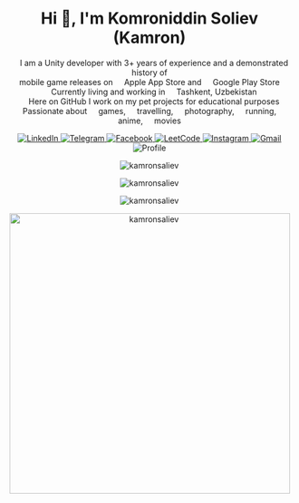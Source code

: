 <h1 align="center">Hi 👋, I'm Komroniddin Soliev (Kamron) </h1>

<!-- Description -->
<p align="center">
   <img src="https://cdn-icons-png.flaticon.com/512/5969/5969294.png" width="12"/> I am a Unity developer with 3+ years of experience and a demonstrated history of <br> mobile game releases on <img src="https://cdn-icons-png.flaticon.com/512/5977/5977575.png" width="12"/> Apple App Store and <img src="https://cdn-icons-png.flaticon.com/512/6124/6124997.png" width="12"/> Google Play Store
   <br><img src="https://cdn-icons-png.flaticon.com/512/609/609803.png" width="12"/> Currently living and working in <img src="https://cdn-icons-png.flaticon.com/512/6177/6177136.png" width="12"/> Tashkent, Uzbekistan
   <br><img src="https://cdn-icons-png.flaticon.com/512/560/560216.png" width="12"/> Here on GitHub I work on my pet projects for educational purposes
   <br><img src="https://cdn-icons-png.flaticon.com/512/7172/7172786.png" width="12"/> Passionate about <img src="https://cdn-icons-png.flaticon.com/512/141/141073.png" width="12"/> games, <img src="https://cdn-icons-png.flaticon.com/512/3867/3867887.png" width="12"/> travelling, <img src="https://cdn-icons-png.flaticon.com/512/2972/2972113.png" width="12"/> photography, <img src="https://cdn-icons-png.flaticon.com/512/755/755347.png" width="12"/> running, <img src="https://cdn-icons-png.flaticon.com/512/3716/3716110.png" width="12"/> anime, <img src="https://cdn-icons-png.flaticon.com/512/2217/2217611.png" width="12"/> movies
</p>

<!-- Badges -->
<p align="center">
    <a href="https://linkedin.com/in/komroniddin-soliev" target="_blank">
        <img alt="LinkedIn" src="https://img.shields.io/badge/-LinkedIn-0084b1?style=flat&logo=linkedin&logoColor=white" />
    </a>
    <a href="https://t.me/Kemron" target="_blank">
        <img alt="Telegram" src="https://img.shields.io/badge/-Telegram-61a8de?style=flat&logo=telegram&logoColor=white" />
    </a>
    <a href="https://fb.com/komroniddin.soliev" target="_blank">
        <img alt="Facebook" src="https://img.shields.io/badge/-Facebook-3a559f?style=flat&logo=facebook&logoColor=white" />
    </a>
    <a href="https://leetcode.com/KamronSaliev/" target="_blank">
        <img alt="LeetCode" src="https://img.shields.io/badge/-LeetCode-ffa116?style=flat&logo=leetcode&logoColor=white" />
    </a>
    <a href="https://instagram.com/kamronsaliev" target="_blank">
        <img alt="Instagram" src="https://img.shields.io/badge/-Instagram-c536a4?style=flat&logo=instagram&logoColor=white" />
    </a>
    <a href="mailto:kamron.saliev5@gmail.com" target="_blank">
        <img alt="Gmail" src="https://img.shields.io/badge/-Gmail-dd4b39?style=flat&logo=gmail&logoColor=white" />
    </a>
    <img alt="Profile" src="https://komarev.com/ghpvc/?username=kamronsaliev&label=Profile%20views&color=178600&style=flat" />
</p>

<!-- GitHub stats -->
<p align="center">
    <img src="https://github-readme-stats-git-masterrstaa-rickstaa.vercel.app/api?username=kamronsaliev&locale=en&theme=algolia&count_private=true&show_icons=true&hide=contribs,issues" alt="kamronsaliev" />
</p>

<!-- Most languages -->
<p align="center">
    <img src="https://github-readme-stats-git-masterrstaa-rickstaa.vercel.app/api/top-langs?username=kamronsaliev&locale=en&theme=algolia&layout=compact&card_width=445" alt="kamronsaliev" />
</p>

<!-- Streak stats -->
<p align="center">
    <img src="https://github-readme-streak-stats.herokuapp.com/?user=kamronsaliev&theme=algolia&count_private=true&no-bg=true&no-frame=true" alt="kamronsaliev" />
</p>

<!-- Trophies -->
<p align="center"> 
    <a href="https://github.com/ryo-ma/github-profile-trophy"><img width="495pt" src="https://github-profile-trophy.vercel.app/?username=kamronsaliev&theme=algolia&margin-w=15&title=Commits,Followers,Repositories,Stars,PullRequest&column=5" alt="kamronsaliev" /></a> 
</p>
